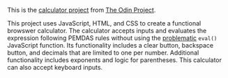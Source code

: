This is the [calculator project](https://www.theodinproject.com/courses/web-development-101/lessons/calculator) from [The Odin Project](www.theodinproject.com).

This project uses JavaScript, HTML, and CSS to create a functional browswer calculator. The calculator accepts inputs and evaluates the expression following PEMDAS rules without using the [problematic](https://developer.mozilla.org/en-US/docs/Web/JavaScript/Reference/Global_Objects/eval#Do_not_ever_use_eval!) `eval()` JavaScript function. Its functionality includes a clear button, backspace button, and decimals that are limited to one per number. Additional functionality includes exponents and logic for parentheses. This calculator can also accept keyboard inputs. 
